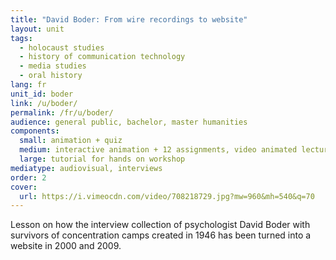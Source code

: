 ```yaml
---
title: "David Boder: From wire recordings to website"
layout: unit
tags:
  - holocaust studies
  - history of communication technology
  - media studies
  - oral history
lang: fr
unit_id: boder
link: /u/boder/
permalink: /fr/u/boder/
audience: general public, bachelor, master humanities
components:
  small: animation + quiz
  medium: interactive animation + 12 assignments, video animated lecture + 5 assignments
  large: tutorial for hands on workshop
mediatype: audiovisual, interviews
order: 2
cover:
  url: https://i.vimeocdn.com/video/708218729.jpg?mw=960&mh=540&q=70
---
```


Lesson on how the interview collection of psychologist David Boder with survivors of concentration camps created in 1946 has been turned into a website in 2000 and 2009.

<!-- more -->
